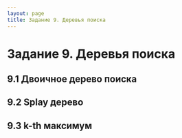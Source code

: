 ```yaml
---
layout: page
title: Задание 9. Деревья поиска
---
```


# Задание 9. Деревья поиска

## 9.1 Двоичное дерево поиска

## 9.2 Splay дерево

## 9.3 k-th максимум

